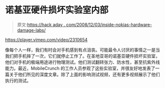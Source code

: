# 诺基亚硬件损坏实验室内部

> 原文:[https://hack aday . com/2008/12/03/inside-nokias-hardware-damage-labs/](https://hackaday.com/2008/12/03/inside-nokias-hardware-damage-labs/)

<https://player.vimeo.com/video/2310654>

</div> <p>像每个人一样，我们有时会对手机感到有点沮丧。可能最令人讨厌的事情之一是当我们把手机摔了一次，它们就停止工作了。在圣地亚哥的诺基亚硬件损坏实验室，他们对手机的极端用途进行物理测试。他们测试翻转张力、防水性，甚至抗紫外线能力。最近，MobileCrunch 的工作人员参观了这些实验室，并很友好地发表了一篇关于他们所见的深度文章。除了上面的影响测试视频，还有更多视频展示了他们执行的测试。</p> </body> </html>